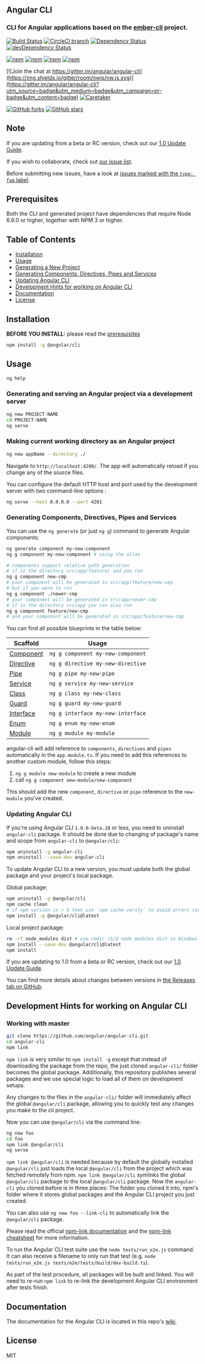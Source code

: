 ## Angular CLI
### CLI for Angular applications based on the [ember-cli](http://www.ember-cli.com/) project.

<!-- Badges section here. -->
[![Build Status](https://img.shields.io/travis/angular/angular-cli/master.svg?label=travis)][travis-badge-url]
[![CircleCI branch](https://img.shields.io/circleci/project/github/RedSparr0w/node-csgo-parser/master.svg?label=circleci)](https://circleci.com/gh/angular/angular-cli)
[![Dependency Status][david-badge]][david-badge-url]
[![devDependency Status][david-dev-badge]][david-dev-badge-url]

[![npm](https://img.shields.io/npm/v/%40angular/cli.svg)][npm-badge-url]
[![npm](https://img.shields.io/npm/v/%40angular/cli/next.svg)][npm-badge-url]
[![npm](https://img.shields.io/npm/l/@angular/cli.svg)][npm-badge-url]
[![npm](https://img.shields.io/npm/dm/@angular/cli.svg)][npm-badge-url]

[![Join the chat at https://gitter.im/angular/angular-cli](https://img.shields.io/gitter/room/nwjs/nw.js.svg)](https://gitter.im/angular/angular-cli?utm_source=badge&utm_medium=badge&utm_campaign=pr-badge&utm_content=badge)
[![Caretaker](https://img.shields.io/badge/caretaker-filipesilva-blue.svg)](https://github.com/filipesilva)

[![GitHub forks](https://img.shields.io/github/forks/angular/angular-cli.svg?style=social&label=Fork)](https://github.com/angular/angular-cli/fork)
[![GitHub stars](https://img.shields.io/github/stars/angular/angular-cli.svg?style=social&label=Star)](https://github.com/angular/angular-cli)


## Note

If you are updating from a beta or RC version, check out our [1.0 Update Guide](https://github.com/angular/angular-cli/wiki/stories-1.0-update).

If you wish to collaborate, check out [our issue list](https://github.com/angular/angular-cli/issues).

Before submitting new issues, have a look at [issues marked with the `type: faq` label](https://github.com/angular/angular-cli/issues?utf8=%E2%9C%93&q=is%3Aissue%20label%3A%22type%3A%20faq%22%20).

## Prerequisites

Both the CLI and generated project have dependencies that require Node 6.9.0 or higher, together
with NPM 3 or higher.

## Table of Contents

* [Installation](#installation)
* [Usage](#usage)
* [Generating a New Project](#generating-and-serving-an-angular-project-via-a-development-server)
* [Generating Components, Directives, Pipes and Services](#generating-components-directives-pipes-and-services)
* [Updating Angular CLI](#updating-angular-cli)
* [Development Hints for working on Angular CLI](#development-hints-for-working-on-angular-cli)
* [Documentation](#documentation)
* [License](#license)

## Installation

**BEFORE YOU INSTALL:** please read the [prerequisites](#prerequisites)
```bash
npm install -g @angular/cli
```

## Usage

```bash
ng help
```

### Generating and serving an Angular project via a development server

```bash
ng new PROJECT-NAME
cd PROJECT-NAME
ng serve
```

### Making current working directory as an Angular project
```bash
ng new appName --directory ./
```

Navigate to `http://localhost:4200/`. The app will automatically reload if you change any of the source files.

You can configure the default HTTP host and port used by the development server with two command-line options :

```bash
ng serve --host 0.0.0.0 --port 4201
```

### Generating Components, Directives, Pipes and Services

You can use the `ng generate` (or just `ng g`) command to generate Angular components:

```bash
ng generate component my-new-component
ng g component my-new-component # using the alias

# components support relative path generation
# if in the directory src/app/feature/ and you run
ng g component new-cmp
# your component will be generated in src/app/feature/new-cmp
# but if you were to run
ng g component ./newer-cmp
# your component will be generated in src/app/newer-cmp
# if in the directory src/app you can also run
ng g component feature/new-cmp
# and your component will be generated in src/app/feature/new-cmp
```
You can find all possible blueprints in the table below:

Scaffold  | Usage
---       | ---
[Component](https://github.com/angular/angular-cli/wiki/generate-component) | `ng g component my-new-component`
[Directive](https://github.com/angular/angular-cli/wiki/generate-directive) | `ng g directive my-new-directive`
[Pipe](https://github.com/angular/angular-cli/wiki/generate-pipe)           | `ng g pipe my-new-pipe`
[Service](https://github.com/angular/angular-cli/wiki/generate-service)     | `ng g service my-new-service`
[Class](https://github.com/angular/angular-cli/wiki/generate-class)         | `ng g class my-new-class`
[Guard](https://github.com/angular/angular-cli/wiki/generate-guard)         | `ng g guard my-new-guard`
[Interface](https://github.com/angular/angular-cli/wiki/generate-interface) | `ng g interface my-new-interface`
[Enum](https://github.com/angular/angular-cli/wiki/generate-enum)           | `ng g enum my-new-enum`
[Module](https://github.com/angular/angular-cli/wiki/generate-module)       | `ng g module my-module`




angular-cli will add reference to `components`, `directives` and `pipes` automatically in the `app.module.ts`. If you need to add this references to another custom module, follow this steps:
 
 1. `ng g module new-module` to create a new module
 2.  call `ng g component new-module/new-component`
 
This should add the new `component`, `directive` or `pipe` reference to the `new-module` you've created.
 
### Updating Angular CLI

If you're using Angular CLI `1.0.0-beta.28` or less, you need to uninstall `angular-cli` package. It should be done due to changing of package's name and scope from `angular-cli` to `@angular/cli`:
```bash
npm uninstall -g angular-cli
npm uninstall --save-dev angular-cli
```

To update Angular CLI to a new version, you must update both the global package and your project's local package.

Global package:
```bash
npm uninstall -g @angular/cli
npm cache clean
# if npm version is > 5 then use `npm cache verify` to avoid errors (or to avoid using --force)
npm install -g @angular/cli@latest
```

Local project package:
```bash
rm -rf node_modules dist # use rmdir /S/Q node_modules dist in Windows Command Prompt; use rm -r -fo node_modules,dist in Windows PowerShell
npm install --save-dev @angular/cli@latest
npm install
```

If you are updating to 1.0 from a beta or RC version, check out our [1.0 Update Guide](https://github.com/angular/angular-cli/wiki/stories-1.0-update).

You can find more details about changes between versions in [the Releases tab on GitHub](https://github.com/angular/angular-cli/releases).


## Development Hints for working on Angular CLI

### Working with master

```bash
git clone https://github.com/angular/angular-cli.git
cd angular-cli
npm link
```

`npm link` is very similar to `npm install -g` except that instead of downloading the package
from the repo, the just cloned `angular-cli/` folder becomes the global package.
Additionally, this repository publishes several packages and we use special logic to load all of them
on development setups.

Any changes to the files in the `angular-cli/` folder will immediately affect the global `@angular/cli` package,
allowing you to quickly test any changes you make to the cli project.

Now you can use `@angular/cli` via the command line:

```bash
ng new foo
cd foo
npm link @angular/cli
ng serve
```

`npm link @angular/cli` is needed because by default the globally installed `@angular/cli` just loads
the local `@angular/cli` from the project which was fetched remotely from npm.
`npm link @angular/cli` symlinks the global `@angular/cli` package to the local `@angular/cli` package.
Now the `angular-cli` you cloned before is in three places:
The folder you cloned it into, npm's folder where it stores global packages and the Angular CLI project you just created.

You can also use `ng new foo --link-cli` to automatically link the `@angular/cli` package.

Please read the official [npm-link documentation](https://docs.npmjs.com/cli/link)
and the [npm-link cheatsheet](http://browsenpm.org/help#linkinganynpmpackagelocally) for more information.

To run the Angular CLI test suite use the `node tests/run_e2e.js` command.
It can also receive a filename to only run that test (e.g. `node tests/run_e2e.js tests/e2e/tests/build/dev-build.ts`).

As part of the test procedure, all packages will be built and linked.
You will need to re-run `npm link` to re-link the development Angular CLI environment after tests finish.


## Documentation

The documentation for the Angular CLI is located in this repo's [wiki](https://github.com/angular/angular-cli/wiki).

## License

MIT


[travis-badge]: https://travis-ci.org/angular/angular-cli.svg?branch=master
[travis-badge-url]: https://travis-ci.org/angular/angular-cli
[david-badge]: https://david-dm.org/angular/angular-cli.svg
[david-badge-url]: https://david-dm.org/angular/angular-cli
[david-dev-badge]: https://david-dm.org/angular/angular-cli/dev-status.svg
[david-dev-badge-url]: https://david-dm.org/angular/angular-cli?type=dev
[npm-badge]: https://img.shields.io/npm/v/@angular/cli.svg
[npm-badge-url]: https://www.npmjs.com/package/@angular/cli
